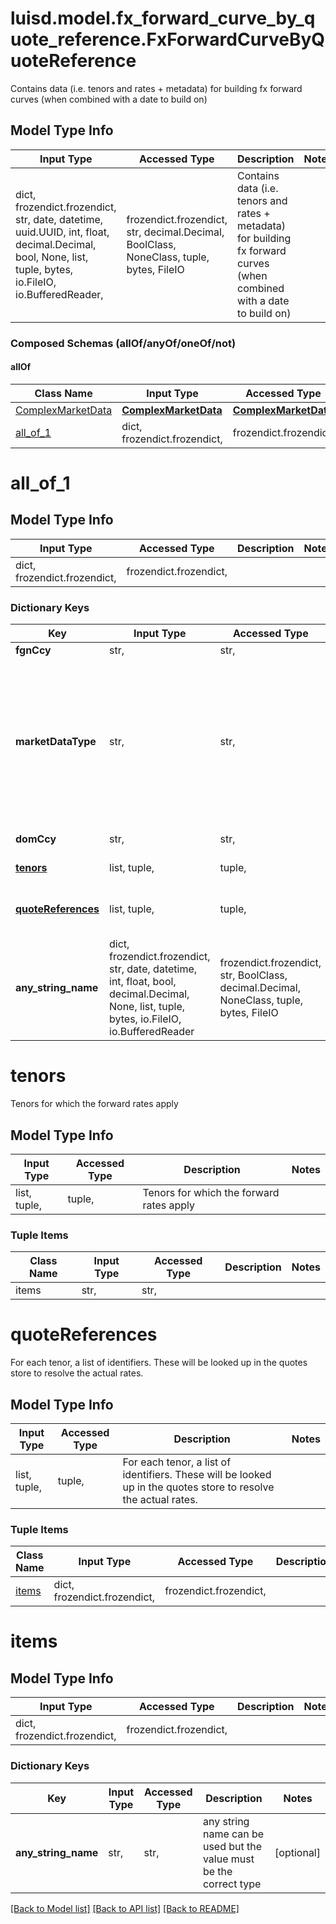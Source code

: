 # luisd.model.fx_forward_curve_by_quote_reference.FxForwardCurveByQuoteReference

Contains data (i.e. tenors and rates + metadata) for building fx forward curves (when combined with a date to build on)

## Model Type Info
Input Type | Accessed Type | Description | Notes
------------ | ------------- | ------------- | -------------
dict, frozendict.frozendict, str, date, datetime, uuid.UUID, int, float, decimal.Decimal, bool, None, list, tuple, bytes, io.FileIO, io.BufferedReader,  | frozendict.frozendict, str, decimal.Decimal, BoolClass, NoneClass, tuple, bytes, FileIO | Contains data (i.e. tenors and rates + metadata) for building fx forward curves (when combined with a date to build on) | 

### Composed Schemas (allOf/anyOf/oneOf/not)
#### allOf
Class Name | Input Type | Accessed Type | Description | Notes
------------- | ------------- | ------------- | ------------- | -------------
[ComplexMarketData](ComplexMarketData.md) | [**ComplexMarketData**](ComplexMarketData.md) | [**ComplexMarketData**](ComplexMarketData.md) |  | 
[all_of_1](#all_of_1) | dict, frozendict.frozendict,  | frozendict.frozendict,  |  | 

# all_of_1

## Model Type Info
Input Type | Accessed Type | Description | Notes
------------ | ------------- | ------------- | -------------
dict, frozendict.frozendict,  | frozendict.frozendict,  |  | 

### Dictionary Keys
Key | Input Type | Accessed Type | Description | Notes
------------ | ------------- | ------------- | ------------- | -------------
**fgnCcy** | str,  | str,  | Foreign currency of the fx forward | 
**marketDataType** | str,  | str,  | The available values are: DiscountFactorCurveData, EquityVolSurfaceData, FxVolSurfaceData, IrVolCubeData, OpaqueMarketData, YieldCurveData, FxForwardCurveData, FxForwardPipsCurveData, FxForwardTenorCurveData, FxForwardTenorPipsCurveData, FxForwardCurveByQuoteReference, CreditSpreadCurveData | must be one of ["DiscountFactorCurveData", "EquityVolSurfaceData", "FxVolSurfaceData", "IrVolCubeData", "OpaqueMarketData", "YieldCurveData", "FxForwardCurveData", "FxForwardPipsCurveData", "FxForwardTenorCurveData", "FxForwardTenorPipsCurveData", "FxForwardCurveByQuoteReference", "CreditSpreadCurveData", ] 
**domCcy** | str,  | str,  | Domestic currency of the fx forward | 
**[tenors](#tenors)** | list, tuple,  | tuple,  | Tenors for which the forward rates apply | 
**[quoteReferences](#quoteReferences)** | list, tuple,  | tuple,  | For each tenor, a list of identifiers. These will be looked up in the quotes store to resolve the actual rates. | 
**any_string_name** | dict, frozendict.frozendict, str, date, datetime, int, float, bool, decimal.Decimal, None, list, tuple, bytes, io.FileIO, io.BufferedReader | frozendict.frozendict, str, BoolClass, decimal.Decimal, NoneClass, tuple, bytes, FileIO | any string name can be used but the value must be the correct type | [optional]

# tenors

Tenors for which the forward rates apply

## Model Type Info
Input Type | Accessed Type | Description | Notes
------------ | ------------- | ------------- | -------------
list, tuple,  | tuple,  | Tenors for which the forward rates apply | 

### Tuple Items
Class Name | Input Type | Accessed Type | Description | Notes
------------- | ------------- | ------------- | ------------- | -------------
items | str,  | str,  |  | 

# quoteReferences

For each tenor, a list of identifiers. These will be looked up in the quotes store to resolve the actual rates.

## Model Type Info
Input Type | Accessed Type | Description | Notes
------------ | ------------- | ------------- | -------------
list, tuple,  | tuple,  | For each tenor, a list of identifiers. These will be looked up in the quotes store to resolve the actual rates. | 

### Tuple Items
Class Name | Input Type | Accessed Type | Description | Notes
------------- | ------------- | ------------- | ------------- | -------------
[items](#items) | dict, frozendict.frozendict,  | frozendict.frozendict,  |  | 

# items

## Model Type Info
Input Type | Accessed Type | Description | Notes
------------ | ------------- | ------------- | -------------
dict, frozendict.frozendict,  | frozendict.frozendict,  |  | 

### Dictionary Keys
Key | Input Type | Accessed Type | Description | Notes
------------ | ------------- | ------------- | ------------- | -------------
**any_string_name** | str,  | str,  | any string name can be used but the value must be the correct type | [optional] 

[[Back to Model list]](../../README.md#documentation-for-models) [[Back to API list]](../../README.md#documentation-for-api-endpoints) [[Back to README]](../../README.md)

